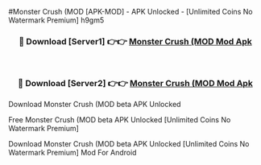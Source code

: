 #Monster Crush (MOD [APK-MOD] - APK Unlocked - [Unlimited Coins No Watermark Premium] h9gm5



<div align="center">

<h3>🔴 Download [Server1] 👉👉 <a href="https://momento.my/?title=Monster_Crush_(MOD">Monster Crush (MOD Mod Apk</a></h3><br>

<h3>🔴 Download [Server2] 👉👉 <a href="https://momento.my/?title=Monster_Crush_(MOD">Monster Crush (MOD Mod Apk</a></h3>
</div>



Download Monster Crush (MOD beta APK Unlocked

Free Monster Crush (MOD beta APK Unlocked [Unlimited Coins No Watermark Premium]

Download Monster Crush (MOD beta APK Unlocked [Unlimited Coins No Watermark Premium] Mod For Android
